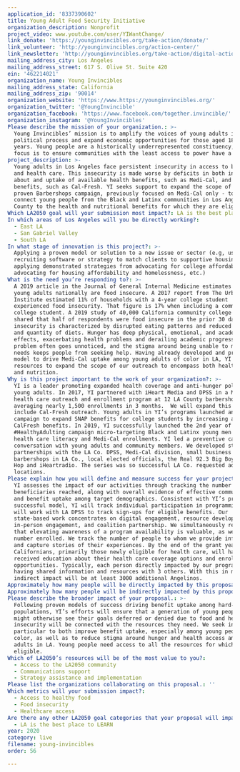```yaml
---
application_id: '8337390602'
title: Young Adult Food Security Initiative
organization_description: Nonprofit
project_video: www.youtube.com/user/YIWantChange/
link_donate: 'https://younginvincibles.org/take-action/donate/'
link_volunteer: 'http://younginvincibles.org/action-center/'
link_newsletter: 'http://younginvincibles.org/take-action/digital-action/'
mailing_address_city: Los Angeles
mailing_address_street: 617 S. Olive St. Suite 420
ein: '462214021'
organization_name: Young Invincibles
mailing_address_state: California
mailing_address_zip: '90014'
organization_website: 'https://www.https://younginvincibles.org/'
organization_twitter: '@YoungInvincible'
organization_facebook: 'https://www.facebook.com/together.invincible/'
organization_instagram: '@YoungInvincibles'
Please describe the mission of your organization.: >-
  Young Invincibles’ mission is to amplify the voices of young adults in the
  political process and expand economic opportunities for those aged 18-34
  years. Young people are a historically underrepresented constituency, and our
  focus is to ensure communities with the least access to power have a say.
project_description: >-
  Young adults in Los Angeles face persistent insecurity in access to both food
  and health care. This insecurity is made worse by deficits in both information
  about and uptake of available health benefits, such as Medi-Cal, and food
  benefits, such as Cal-Fresh. YI seeks support to expand the scope of its
  proven Barbershops campaign, previously focused on Medi-Cal only - to better
  connect young people from the Black and Latinx communities in Los Angeles
  County to the health and nutritional benefits for which they are eligible.
Which LA2050 goal will your submission most impact?: LA is the best place to LIVE
In which areas of Los Angeles will you be directly working?:
  - East LA
  - San Gabriel Valley
  - South LA
In what stage of innovation is this project?: >-
  Applying a proven model or solution to a new issue or sector (e.g, using a job
  recruiting software or strategy to match clients to supportive housing sites,
  applying demonstrated strategies from advocating for college affordability to
  advocating for housing affordability and homelessness, etc.)
What is the need you’re responding to?: >-
  A 2019 article in the Journal of General Internal Medicine estimates 11% of
  young adults nationally are food insecure. A 2017 report from The Urban
  Institute estimated 11% of households with a 4-year college student
  experienced food insecurity. That figure is 17% when including a community
  college student. A 2019 study of 40,000 California community college students
  shared that half of respondents were food insecure in the prior 30 days. Food
  insecurity is characterized by disrupted eating patterns and reduced quality
  and quantity of diets. Hunger has deep physical, emotional, and academic
  effects, exacerbating health problems and derailing academic progress. The
  problem often goes unnoticed, and the stigma around being unable to meet basic
  needs keeps people from seeking help. Having already developed and proven a
  model to drive Medi-Cal uptake among young adults of color in LA, YI seeks the
  resources to expand the scope of our outreach to encompass both health care
  and nutrition.
Why is this project important to the work of your organization?: >-
  YI is a leader promoting expanded health coverage and anti-hunger policy for
  young adults. In 2017, YI partnered with iHeart Media and DPSS in a Medi-Cal
  health care outreach and enrollment program at 12 LA County barbershops,
  averaging nearly 1,500 enrollments in 3 months.  We will expand this model to
  include Cal-Fresh outreach. Young adults in YI’s programs launched an advocacy
  campaign to expand SNAP benefits for college students by increasing access to
  CalFresh benefits. In 2019, YI successfully launched the 2nd year of our
  #HealthyAdulting campaign micro-targeting Black and Latinx young men for
  health care literacy and Medi-Cal enrollments. YI led a preventive care
  conversation with young adults and community members. We developed strategic
  partnerships with the LA Co. DPSS, Medi-Cal division, small business
  barbershops in LA Co., local elected officials, the Real 92.3 Big Boy's Hip
  Hop and iHeartradio. The series was so successful LA Co. requested adding
  locations.
Please explain how you will define and measure success for your project.: >-
  YI assesses the impact of our activities through tracking the number of
  beneficiaries reached, along with overall evidence of effective communication
  and benefit uptake among target demographics. Consistent with YI’s previous
  successful model, YI will track individual participation in programming, and
  will work with LA DPSS to track sign-ups for eligible benefits. Our
  state-based work concentrates on digital engagement, resource development,
  in-person engagement, and coalition partnership. We simultaneously recognize
  that elevating awareness of a program availability is valuable, as well as the
  number enrolled. We track the number of people to whom we provide information
  and capture stories of their experiences. By the end of the grant year, 1000
  Californians, primarily those newly eligible for health care, will have
  received education about their health care coverage options and enrollment
  opportunities. Typically, each person directly impacted by our program reports
  having shared information and resources with 3 others. With this in mind, our
  indirect impact will be at least 3000 additional Angelinos.
Approximately how many people will be directly impacted by this proposal?: '1000'
Approximately how many people will be indirectly impacted by this proposal?: '3000'
Please describe the broader impact of your proposal.: >-
  Following proven models of success driving benefit uptake among hard-to-reach
  populations, YI’s efforts will ensure that a generation of young people who
  might otherwise see their goals deferred or denied due to food and health
  insecurity will be connected with the resources they need. We seek in
  particular to both improve benefit uptake, especially among young people of
  color, as well as to reduce stigma around hunger and health access among young
  adults in LA. Young people need access to all the resources for which they are
  eligible.
Which of LA2050’s resources will be of the most value to you?:
  - Access to the LA2050 community
  - Communications support
  - Strategy assistance and implementation
Please list the organizations collaborating on this proposal.: ''
Which metrics will your submission impact?:
  - Access to healthy food
  - Food insecurity
  - Healthcare access
Are there any other LA2050 goal categories that your proposal will impact?:
  - LA is the best place to LEARN
year: 2020
category: live
filename: young-invincibles
order: 56

---
```

